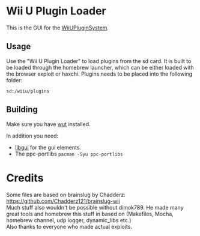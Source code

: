 ﻿# Wii U Plugin Loader
This is the GUI for the [WiiUPluginSystem](https://github.com/Maschell/WiiUPluginSystem).

## Usage

Use the "Wii U Plugin Loader" to load plugins from the sd card. It is built to be loaded through the homebrew launcher, which can be either loaded with the browser exploit or haxchi.
Plugins needs to be placed into the following folder:

```
sd:/wiiu/plugins
```

## Building
Make sure you have [wut](https://github.com/devkitPro/wut/) installed.

In addition you need: 
- [libgui](https://github.com/wiiu-env/libgui) for the gui elements.
- The ppc-portlibs `pacman -Syu ppc-portlibs`


# Credits
Some files are based on brainslug by Chadderz:  
https://github.com/Chadderz121/brainslug-wii  
Much stuff also wouldn't be possible without dimok789. He made many great tools and homebrew this stuff in based on (Makefiles, Mocha, homebrew channel, udp logger, dynamic_libs etc.)  
Also thanks to everyone who made actual exploits.  